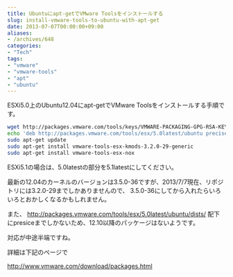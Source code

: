 ```yaml
---
title: Ubuntuにapt-getでVMware Toolsをインストールする
slug: install-vmware-tools-to-ubuntu-with-apt-get
date: 2013-07-07T00:00:00+09:00
aliases:
- /archives/648
categories: 
- "Tech"
tags: 
- "vmware"
- "vmware-tools"
- "apt"
- "ubuntu"
---
```


ESXi5.0上のUbuntu12.04にapt-getでVMware Toolsをインストールする手順です。

``` bash
wget http://packages.vmware.com/tools/keys/VMWARE-PACKAGING-GPG-RSA-KEY.pub -q -O- | sudo apt-key add -
echo 'deb http://packages.vmware.com/tools/esx/5.0latest/ubuntu precise main' | sudo tee /etc/apt/sources.list.d/vmware-tools.list
sudo apt-get update
sudo apt-get install vmware-tools-esx-kmods-3.2.0-29-generic
sudo apt-get install vmware-tools-esx-nox
```

ESXi5.1の場合は、5.0latestの部分を5.1latestにしてください。

最新の12.04のカーネルのバージョンは3.5.0-36ですが、2013/7/7現在、リポジトリには3.2.0-29までしかありませんので、
3.5.0-36にしてから入れたらいろいろとおかしくなるかもしれません。

また、 http://packages.vmware.com/tools/esx/5.0latest/ubuntu/dists/ 配下にpresiceまでしかないため、12.10以降のパッケージはないようです。

対応が中途半端ですね。

詳細は下記のページで

http://www.vmware.com/download/packages.html
